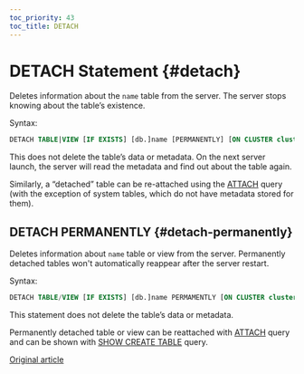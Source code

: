 ```yaml
---
toc_priority: 43
toc_title: DETACH
---
```


# DETACH Statement {#detach}

Deletes information about the `name` table from the server. The server stops knowing about the table’s existence.

Syntax:

``` sql
DETACH TABLE|VIEW [IF EXISTS] [db.]name [PERMANENTLY] [ON CLUSTER cluster]
```

This does not delete the table’s data or metadata. On the next server launch, the server will read the metadata and find out about the table again.

Similarly, a “detached” table can be re-attached using the [ATTACH](../../sql-reference/statements/attach.md) query (with the exception of system tables, which do not have metadata stored for them).

## DETACH PERMANENTLY {#detach-permanently}

Deletes information about `name` table or view from the server. Permanently detached tables won't automatically reappear after the server restart.

Syntax:

``` sql
DETACH TABLE/VIEW [IF EXISTS] [db.]name PERMAMENTLY [ON CLUSTER cluster]
```

This statement does not delete the table’s data or metadata.

Permanently detached table or view can be reattached with [ATTACH](../../sql-reference/statements/attach.md) query and can be shown with [SHOW CREATE TABLE](../../sql-reference/statements/show.md#show-create-table) query.

[Original article](https://clickhouse.tech/docs/en/sql-reference/statements/detach/) <!--hide-->

